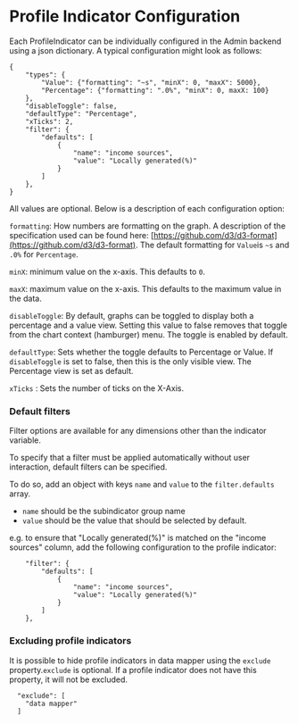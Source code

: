 # Profile Indicator Configuration

Each ProfileIndicator can be individually configured in the Admin backend using a json dictionary. A typical configuration might look as follows:

```
{
    "types": {
        "Value": {"formatting": "~s", "minX": 0, "maxX": 5000},
        "Percentage": {"formatting": ".0%", "minX": 0, maxX: 100}
    },
    "disableToggle": false,
    "defaultType": "Percentage",
    "xTicks": 2,
    "filter": {
        "defaults": [
            {
                "name": "income sources",
                "value": "Locally generated(%)"
            }
        ]
    },
}
```

All values are optional. Below is a description of each configuration option:

`formatting`: How numbers are formatting on the graph. A description of the specification used can be found here: [https://github.com/d3/d3-format](https://github.com/d3/d3-format). The default formatting for `Value`is `~s` and `.0%` for `Percentage`.

`minX`: minimum value on the x-axis. This defaults to `0`.

`maxX`: maximum value on the x-axis. This defaults to the maximum value in the data.

`disableToggle`: By default, graphs can be toggled to display both a percentage and a value view. Setting this value to false removes that toggle from the chart context (hamburger) menu. The toggle is enabled by default.

`defaultType`: Sets whether the toggle defaults to Percentage or Value. If `disableToggle` is set to false, then this is the only visible view. The Percentage view is set as default.

`xTicks` : Sets the number of ticks on the X-Axis.

### Default filters

Filter options are available for any dimensions other than the indicator variable.

To specify that a filter must be applied automatically without user interaction, default filters can be specified.

To do so, add an object with keys `name` and `value` to the `filter.defaults` array.

* `name` should be the subindicator group name
* `value` should be the value that should be selected by default.

e.g. to ensure that "Locally generated(%)" is matched on the "income sources" column, add the following configuration to the profile indicator:

```
    "filter": {
        "defaults": [
            {
                "name": "income sources",
                "value": "Locally generated(%)"
            }
        ]
    },
```

### Excluding profile indicators

It is possible to hide profile indicators in data mapper using the `exclude`  property.`exclude` is optional. If a profile indicator does not have this property, it will not be excluded.

```
  "exclude": [
    "data mapper"
  ]
```
